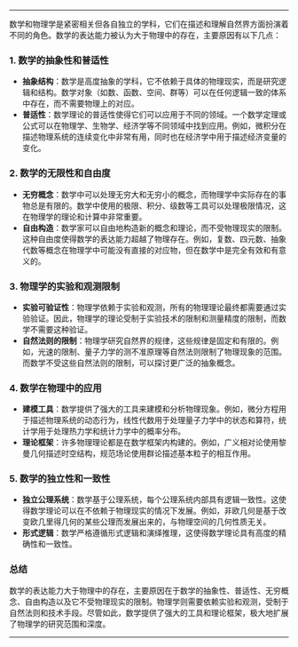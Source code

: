 
---

数学和物理学是紧密相关但各自独立的学科，它们在描述和理解自然界方面扮演着不同的角色。数学的表达能力被认为大于物理中的存在，主要原因有以下几点：

### 1. **数学的抽象性和普适性**
   - **抽象结构**：数学是高度抽象的学科，它不依赖于具体的物理现实，而是研究逻辑和结构。数学对象（如数、函数、空间、群等）可以在任何逻辑一致的体系中存在，而不需要物理上的对应。
   - **普适性**：数学理论的普适性使得它们可以应用于不同的领域。一个数学定理或公式可以在物理学、生物学、经济学等不同领域中找到应用。例如，微积分在描述物理系统的连续变化中非常有用，同时也在经济学中用于描述经济变量的变化。

### 2. **数学的无限性和自由度**
   - **无穷概念**：数学中可以处理无穷大和无穷小的概念，而物理学中实际存在的事物总是有限的。数学中使用的极限、积分、级数等工具可以处理极限情况，这在物理学的理论和计算中非常重要。
   - **自由构造**：数学家可以自由地构造新的概念和理论，而不受物理现实的限制。这种自由度使得数学的表达能力超越了物理存在。例如，复数、四元数、抽象代数等概念在物理学中可能没有直接的对应物，但在数学中是完全有效和有意义的。

### 3. **物理学的实验和观测限制**
   - **实验可验证性**：物理学依赖于实验和观测，所有的物理理论最终都需要通过实验验证。因此，物理学的理论受制于实验技术的限制和测量精度的限制，而数学不需要这种验证。
   - **自然法则的限制**：物理学研究自然界的规律，这些规律是固定和有限的。例如，光速的限制、量子力学的测不准原理等自然法则限制了物理现象的范围。而数学不受这些自然法则的限制，可以探讨更广泛的抽象概念。

### 4. **数学在物理中的应用**
   - **建模工具**：数学提供了强大的工具来建模和分析物理现象。例如，微分方程用于描述物理系统的动态行为，线性代数用于处理量子力学中的状态和算符，统计学用于处理热力学和统计力学中的概率分布。
   - **理论框架**：许多物理理论都是在数学框架内构建的。例如，广义相对论使用黎曼几何描述时空结构，规范场论使用群论描述基本粒子的相互作用。

### 5. **数学的独立性和一致性**
   - **独立公理系统**：数学基于公理系统，每个公理系统内部具有逻辑一致性。这使得数学理论可以在不依赖于物理现实的情况下发展。例如，非欧几何是基于改变欧几里得几何的某些公理而发展出来的，与物理空间的几何性质无关。
   - **形式逻辑**：数学严格遵循形式逻辑和演绎推理，这使得数学理论具有高度的精确性和一致性。

### 总结
数学的表达能力大于物理中的存在，主要原因在于数学的抽象性、普适性、无穷概念、自由构造以及它不受物理现实的限制。物理学则需要依赖实验和观测，受制于自然法则和技术手段。尽管如此，数学提供了强大的工具和理论框架，极大地扩展了物理学的研究范围和深度。

---



